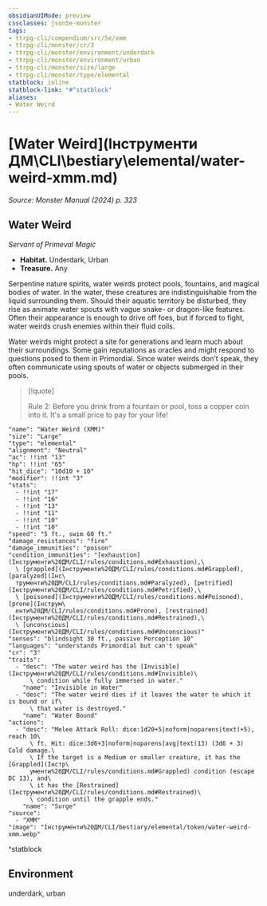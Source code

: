 ```yaml
---
obsidianUIMode: preview
cssclasses: json5e-monster
tags:
- ttrpg-cli/compendium/src/5e/xmm
- ttrpg-cli/monster/cr/3
- ttrpg-cli/monster/environment/underdark
- ttrpg-cli/monster/environment/urban
- ttrpg-cli/monster/size/large
- ttrpg-cli/monster/type/elemental
statblock: inline
statblock-link: "#^statblock"
aliases:
- Water Weird
---
```

# [Water Weird](Інструменти ДМ\CLI\bestiary\elemental/water-weird-xmm.md)
*Source: Monster Manual (2024) p. 323*  

## Water Weird

*Servant of Primeval Magic*

- **Habitat.** Underdark, Urban  
- **Treasure.** Any  

Serpentine nature spirits, water weirds protect pools, fountains, and magical bodies of water. In the water, these creatures are indistinguishable from the liquid surrounding them. Should their aquatic territory be disturbed, they rise as animate water spouts with vague snake- or dragon-like features. Often their appearance is enough to drive off foes, but if forced to fight, water weirds crush enemies within their fluid coils.

Water weirds might protect a site for generations and learn much about their surroundings. Some gain reputations as oracles and might respond to questions posed to them in Primordial. Since water weirds don't speak, they often communicate using spouts of water or objects submerged in their pools.

> [!quote]  
> 
> Rule 2: Before you drink from a fountain or pool, toss a copper coin into it. It's a small price to pay for your life!


```statblock
"name": "Water Weird (XMM)"
"size": "Large"
"type": "elemental"
"alignment": "Neutral"
"ac": !!int "13"
"hp": !!int "65"
"hit_dice": "10d10 + 10"
"modifier": !!int "3"
"stats":
  - !!int "17"
  - !!int "16"
  - !!int "13"
  - !!int "11"
  - !!int "10"
  - !!int "10"
"speed": "5 ft., swim 60 ft."
"damage_resistances": "fire"
"damage_immunities": "poison"
"condition_immunities": "[exhaustion](Інструменти%20ДМ/CLI/rules/conditions.md#Exhaustion),\
  \ [grappled](Інструменти%20ДМ/CLI/rules/conditions.md#Grappled), [paralyzed](Інс\
  трументи%20ДМ/CLI/rules/conditions.md#Paralyzed), [petrified](Інструменти%20ДМ/CLI/rules/conditions.md#Petrified),\
  \ [poisoned](Інструменти%20ДМ/CLI/rules/conditions.md#Poisoned), [prone](Інструм\
  енти%20ДМ/CLI/rules/conditions.md#Prone), [restrained](Інструменти%20ДМ/CLI/rules/conditions.md#Restrained),\
  \ [unconscious](Інструменти%20ДМ/CLI/rules/conditions.md#Unconscious)"
"senses": "blindsight 30 ft., passive Perception 10"
"languages": "understands Primordial but can't speak"
"cr": "3"
"traits":
  - "desc": "The water weird has the [Invisible](Інструменти%20ДМ/CLI/rules/conditions.md#Invisible)\
      \ condition while fully immersed in water."
    "name": "Invisible in Water"
  - "desc": "The water weird dies if it leaves the water to which it is bound or if\
      \ that water is destroyed."
    "name": "Water Bound"
"actions":
  - "desc": "Melee Attack Roll: dice:1d20+5|noform|noparens|text(+5), reach 10\
      \ ft. Hit: dice:3d6+3|noform|noparens|avg|text(13) (3d6 + 3) Cold damage.\
      \ If the target is a Medium or smaller creature, it has the [Grappled](Інстр\
      ументи%20ДМ/CLI/rules/conditions.md#Grappled) condition (escape DC 13), and\
      \ it has the [Restrained](Інструменти%20ДМ/CLI/rules/conditions.md#Restrained)\
      \ condition until the grapple ends."
    "name": "Surge"
"source":
  - "XMM"
"image": "Інструменти%20ДМ/CLI/bestiary/elemental/token/water-weird-xmm.webp"
```
^statblock

## Environment

underdark, urban
